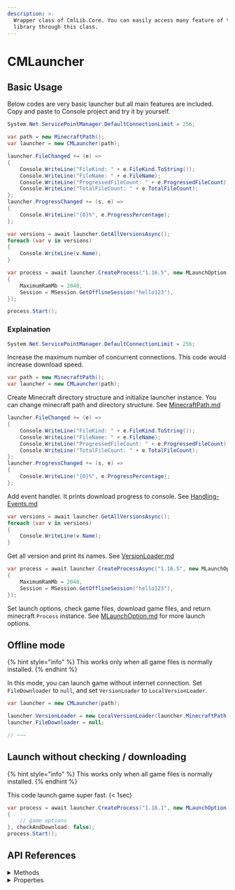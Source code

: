 ```yaml
---
description: >-
  Wrapper class of CmlLib.Core. You can easily access many feature of this
  library through this class.
---
```


# CMLauncher

## Basic Usage

Below codes are very basic launcher but all main features are included. Copy and paste to Console project and try it by yourself.

```csharp
System.Net.ServicePointManager.DefaultConnectionLimit = 256;

var path = new MinecraftPath();
var launcher = new CMLauncher(path);

launcher.FileChanged += (e) =>
{
    Console.WriteLine("FileKind: " + e.FileKind.ToString());
    Console.WriteLine("FileName: " + e.FileName);
    Console.WriteLine("ProgressedFileCount: " + e.ProgressedFileCount);
    Console.WriteLine("TotalFileCount: " + e.TotalFileCount);
};
launcher.ProgressChanged += (s, e) =>
{
    Console.WriteLine("{0}%", e.ProgressPercentage);
};

var versions = await launcher.GetAllVersionsAsync();
foreach (var v in versions)
{
    Console.WriteLine(v.Name);
}

var process = await launcher.CreateProcess("1.16.5", new MLaunchOption
{
    MaximumRamMb = 2048,
    Session = MSession.GetOfflineSession("hello123"),
});

process.Start();
```

### Explaination

```csharp
System.Net.ServicePointManager.DefaultConnectionLimit = 256;
```

Increase the maximum number of concurrent connections. This code would increase download speed.

```csharp
var path = new MinecraftPath();
var launcher = new CMLauncher(path);
```

Create Minecraft directory structure and initialize launcher instance. You can change minecraft path and directory structure. See [MinecraftPath.md](MinecraftPath.md "mention")

```csharp
launcher.FileChanged += (e) =>
{
    Console.WriteLine("FileKind: " + e.FileKind.ToString());
    Console.WriteLine("FileName: " + e.FileName);
    Console.WriteLine("ProgressedFileCount: " + e.ProgressedFileCount);
    Console.WriteLine("TotalFileCount: " + e.TotalFileCount);
};
launcher.ProgressChanged += (s, e) =>
{
    Console.WriteLine("{0}%", e.ProgressPercentage);
};
```

Add event handler. It prints download progress to console. See [Handling-Events.md](Handling-Events.md "mention")

```csharp
var versions = await launcher.GetAllVersionsAsync();
foreach (var v in versions)
{
    Console.WriteLine(v.Name);
}
```

Get all version and print its names. See [VersionLoader.md](../more-apis/VersionLoader.md "mention")

```csharp
var process = await launcher.CreateProcessAsync("1.16.5", new MLaunchOption
{
    MaximumRamMb = 2048,
    Session = MSession.GetOfflineSession("hello123"),
});
```

Set launch options, check game files, download game files, and return minecraft `Process` instance. See [MLaunchOption.md](MLaunchOption.md "mention") for more launch options.

## Offline mode

{% hint style="info" %}
This works only when all game files is normally installed.
{% endhint %}

In this mode, you can launch game without internet connection. Set `FileDownloader` to `null`, and set `VersionLoader` to `LocalVersionLoader`.

```csharp
var launcher = new CMLauncher(path);

launcher.VersionLoader = new LocalVersionLoader(launcher.MinecraftPath);
launcher.FileDownloader = null;

// ~~~
```

## Launch without checking / downloading

{% hint style="info" %}
This works only when all game files is normally installed.
{% endhint %}

This code launch game super fast. (< 1sec)

```csharp
var process = await launcher.CreateProcess("1.18.1", new MLaunchOption()
{
    // game options
}, checkAndDownload: false);
process.Start();
```

## API References

<details>

<summary>Methods</summary>

**MVersionCollection GetAllVersions()**

Refresh version list and return them.

**async Task GetAllVersionsAsync()**

Async version of `GetAllVersions()`.

**MVersion GetVersion(string versionname)**

Get `MVersion` instance.

**async Task GetVersionAsync(string versionname)**

Get `MVersion` instance asynchronously.

**DownloadFile\[] CheckLostGameFiles(MVersion version)**

Check all game files and return file list that should be downloaded. It checks all game files using `IFileChecker` in `GameFileChekers` property, combines all game files that should be downloaded into array and return array.

**async Task\<DownloadFile\[]> CheckLostGameFilesTaskAsync(MVersion version)**

Asynchronous version of `CheckLostGameFiles` method.

**async Task DownloadGameFiles(DownloadFile\[] files)**

Download `files` using `FileDownloader` property.

**void CheckAndDownload(MVersion version)**

Check all game files and download files.

**async Task CheckAndDownloadAsync(MVersion version)**

Asynchrounous version of `CheckAndDownload` method.

**Process CreateProcess(string versionName, MLaunchOption option, bool checkAndDownload=true)**

Find `versionName` version from `Versions` property, check game files, and return game process.\
If `checkAndDownload` argument is false, It does not check game files.\
This method does not start game process. You should call `Start()` method of process.

**Process CreateProcess(MVersion version, MLaunchOption option, bool checkAndDownload=false)**

Check game files of `version` and return game process. If `checkAndDownload` argument is false, It does not check game files.\
This method does not start game process. You should call `Start()` method of process.

**async Task CreateProcessAsync(string versionName, MLaunchOption option, bool checkAndDownload=false)**

Asynchrounous version of `CreateProcess(string versionName, MLaunchOption option)` method.

**async Task CreateProcessAsync(MVersion version, MLaunchOption option, bool checkAndDownload=false)**

Asynchrounous version of `CreateProcess(MVersion version, MLaunchOption option)` method.

**Process CreateProcess(MLaunchOption option)**

Create game process which game version is `StartVersion` property of `option`. This method does not check and download game files. This method does not start game process. You should call `Start()` method of process.

**async Task CreateProcessAsync(MLaunchOption option)**

Asynchrounous version of `CreateProcess(MLaunchOption option)` method.

**Process CreateProcess(string mcversion, string forgeversion, MLaunchOption option)**

(not stable)

</details>

<details>

<summary>Properties</summary>

**MinecraftPath**

_Type: MinecraftPath_

**Versions**

_Type: MVersionCollection?_

**VersionLoader**

_Type: IVersionLoader_

**GameFileCheckers**

_Type: FileCheckerCollection_

**FileDownloader**

_Type: IDownloader?_

</details>
